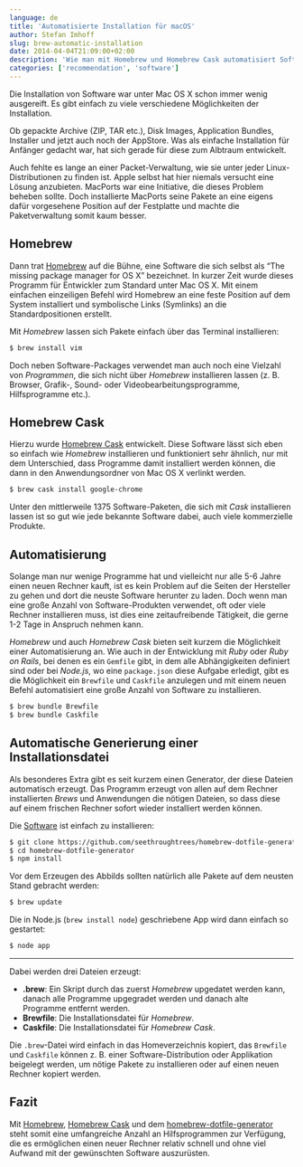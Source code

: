 ```yaml
---
language: de
title: 'Automatisierte Installation für macOS'
author: Stefan Imhoff
slug: brew-automatic-installation
date: 2014-04-04T21:09:00+02:00
description: 'Wie man mit Homebrew und Homebrew Cask automatisiert Software unter Mac OS X installiert. Mit Homebrew Cask lassen sich über 1300 Anwendungen installieren, darunter viele kommerzielle Produkte.'
categories: ['recommendation', 'software']
---
```


Die Installation von Software war unter Mac OS X schon immer wenig ausgereift. Es gibt einfach zu viele verschiedene Möglichkeiten der Installation.

Ob gepackte Archive (ZIP, TAR etc.), Disk Images, Application Bundles, Installer und jetzt auch noch der AppStore. Was als einfache Installation für Anfänger gedacht war, hat sich gerade für diese zum Albtraum entwickelt.

Auch fehlte es lange an einer Packet-Verwaltung, wie sie unter jeder Linux-Distributionen zu finden ist. Apple selbst hat hier niemals versucht eine Lösung anzubieten. MacPorts war eine Initiative, die dieses Problem beheben sollte. Doch installierte MacPorts seine Pakete an eine eigens dafür vorgesehene Position auf der Festplatte und machte die Paketverwaltung somit kaum besser.

## Homebrew

Dann trat [Homebrew] auf die Bühne, eine Software die sich selbst als <q lang="en">The missing package manager for OS X</q> bezeichnet. In kurzer Zeit wurde dieses Programm für Entwickler zum Standard unter Mac OS X. Mit einem einfachen einzeiligen Befehl wird Homebrew an eine feste Position auf dem System installiert und symbolische Links (Symlinks) an die Standardpositionen erstellt.

Mit _Homebrew_ lassen sich Pakete einfach über das Terminal installieren:

```bash
$ brew install vim
```

Doch neben Software-Packages verwendet man auch noch eine Vielzahl von _Programmen_, die sich nicht über _Homebrew_ installieren lassen (z. B. Browser, Grafik-, Sound- oder Videobearbeitungsprogramme, Hilfsprogramme etc.).

## Homebrew Cask

Hierzu wurde [Homebrew Cask] entwickelt. Diese Software lässt sich eben so einfach wie _Homebrew_ installieren und funktioniert sehr ähnlich, nur mit dem Unterschied, dass Programme damit installiert werden können, die dann in den Anwendungsordner von Mac OS X verlinkt werden.

```bash
$ brew cask install google-chrome
```

Unter den mittlerweile 1375 Software-Paketen, die sich mit _Cask_ installieren lassen ist so gut wie jede bekannte Software dabei, auch viele kommerzielle Produkte.

## Automatisierung

Solange man nur wenige Programme hat und vielleicht nur alle 5-6 Jahre einen neuen Rechner kauft, ist es kein Problem auf die Seiten der Hersteller zu gehen und dort die neuste Software herunter zu laden. Doch wenn man eine große Anzahl von Software-Produkten verwendet, oft oder viele Rechner installieren muss, ist dies eine zeitaufreibende Tätigkeit, die gerne 1-2 Tage in Anspruch nehmen kann.

_Homebrew_ und auch _Homebrew Cask_ bieten seit kurzem die Möglichkeit einer Automatisierung an. Wie auch in der Entwicklung mit _Ruby_ oder _Ruby on Rails_, bei denen es ein `Gemfile` gibt, in dem alle Abhängigkeiten definiert sind oder bei _Node.js_, wo eine `package.json` diese Aufgabe erledigt, gibt es die Möglichkeit ein `Brewfile` und `Caskfile` anzulegen und mit einem neuen Befehl automatisiert eine große Anzahl von Software zu installieren.

```bash
$ brew bundle Brewfile
$ brew bundle Caskfile
```

## Automatische Generierung einer Installationsdatei

Als besonderes Extra gibt es seit kurzem einen Generator, der diese Dateien automatisch erzeugt. Das Programm erzeugt von allen auf dem Rechner installierten _Brews_ und Anwendungen die nötigen Dateien, so dass diese auf einem frischen Rechner sofort wieder installiert werden können.

Die [Software] ist einfach zu installieren:

```bash
$ git clone https://github.com/seethroughtrees/homebrew-dotfile-generator.git
$ cd homebrew-dotfile-generator
$ npm install
```

Vor dem Erzeugen des Abbilds sollten natürlich alle Pakete auf dem neusten Stand gebracht werden:

```bash
$ brew update
```

Die in Node.js (`brew install node`) geschriebene App wird dann einfach so gestartet:

```bash
$ node app
```

---

Dabei werden drei Dateien erzeugt:

- **.brew**: Ein Skript durch das zuerst _Homebrew_ upgedatet werden kann, danach alle Programme upgegradet werden und danach alte Programme entfernt werden.
- **Brewfile**: Die Installationsdatei für _Homebrew_.
- **Caskfile**: Die Installationsdatei für _Homebrew Cask_.

Die `.brew`-Datei wird einfach in das Homeverzeichnis kopiert, das `Brewfile` und `Caskfile` können z. B. einer Software-Distribution oder Applikation beigelegt werden, um nötige Pakete zu installieren oder auf einen neuen Rechner kopiert werden.

## Fazit

Mit [Homebrew], [Homebrew Cask] und dem [homebrew-dotfile-generator] steht somit eine umfangreiche Anzahl an Hilfsprogrammen zur Verfügung, die es ermöglichen einen neuer Rechner relativ schnell und ohne viel Aufwand mit der gewünschten Software auszurüsten.

[homebrew cask]: https://github.com/caskroom
[homebrew]: https://brew.sh/
[software]: https://github.com/seethroughtrees/homebrew-dotfile-generator
[homebrew-dotfile-generator]: https://github.com/seethroughtrees/homebrew-dotfile-generator
